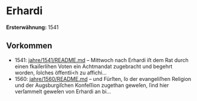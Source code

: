 # Erhardi

**Ersterwähnung:** 1541

## Vorkommen
- 1541: [jahre/1541/README.md](../jahre/1541/README.md) – Mittwoch nach Erhardi iſt dem Rat durch
einen fkaiſerlihen Voten ein Achtmandat zugebracht und
begehrt worden, ſolches öffentli<h zu affichi...
- 1560: [jahre/1560/README.md](../jahre/1560/README.md) – und Fürſten, ſo der evangeliſhen Religion
und der Augsburgiſchen Konfeſſion zugethan geweſen, ſind
hier verſammelt geweſen von Erhardi an bi...
